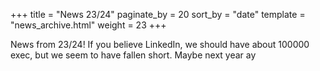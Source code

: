 +++
title = "News 23/24"
paginate_by = 20
sort_by = "date"
template = "news_archive.html"
weight = 23
+++

News from 23/24! If you believe LinkedIn, we should have about 100000 exec, but we seem to have fallen short. Maybe next year ay

